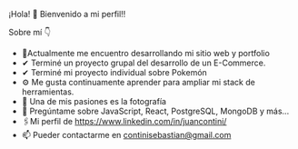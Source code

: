 ¡Hola! 👋 Bienvenido a mi perfil!!

Sobre mí 👇
- 🦾Actualmente me encuentro desarrollando mi sitio web y portfolio
- ✔ Terminé un proyecto grupal del desarrollo de un E-Commerce.
- ✔ Terminé mi proyecto individual sobre Pokemón
- ⚙ Me gusta continuamente aprender para ampliar mi stack de herramientas.
- 📸 Una de mis pasiones es la fotografía
- 💬 Pregúntame sobre JavaScript, React, PostgreSQL, MongoDB y más...
- 🖇Mi perfil de https://www.linkedin.com/in/juancontini/
- 📫 Pueder contactarme en continisebastian@gmail.com



